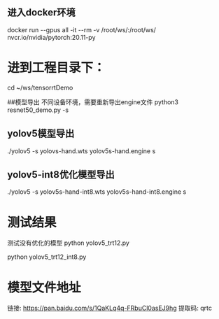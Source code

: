 ## 进入docker环境
docker run --gpus all -it --rm -v /root/ws/:/root/ws/ nvcr.io/nvidia/pytorch:20.11-py

# 进到工程目录下：
cd ~/ws/tensorrtDemo

##模型导出
不同设备环境，需要重新导出engine文件
python3 resnet50_demo.py -s

## yolov5模型导出
./yolov5 -s yolovs-hand.wts yolov5s-hand.engine s

## yolov5-int8优化模型导出
./yolov5 -s yolov5s-hand-int8.wts yolov5s-hand-int8.engine s

# 测试结果
测试没有优化的模型
python yolov5_trt12.py

python yolov5_trt12_int8.py

# 模型文件地址
链接: https://pan.baidu.com/s/1QaKLq4q-FRbuCl0asEJ9hg 提取码: qrtc
